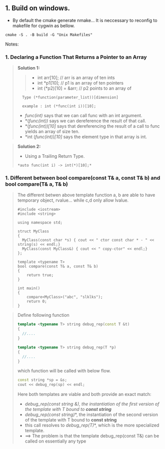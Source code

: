 ## 1. Build on windows.
* By default the cmake generate nmake... It is neccessary to reconfig to makefile for cygwin as bellow.

```shell
cmake -S . -B build -G "Unix Makefiles"
```

Notes:
### 1. Declaring a Function That Returns a Pointer to an Array
> 
> **Solution 1:**
>> - int arr[10]; // arr is an array of ten ints
>> - int *p1[10]; // p1 is an array of ten pointers
>> - int (*p2)[10] = &arr; // p2 points to an array of
> ```
>   Type (*function(parameter_list))[dimension] 
> ```
> ``` 
>   example : int (*func(int i))[10];
> ```
> - *func(int)* says that we can call func with an int argument.
> - *(*func(int))* says we can dereference the result of that call.
> - *(*func(int))[10]* says that dereferencing the result of a call to func yields an array of size ten.
> - *int (*func(int))[10]* says the element type in that array is int.

> 
> **Solution 2:**
> - Using a Trailing Return Type.
> ```
> *auto func(int i) -> int(*)[10];*
> ```

### 1. Different between bool compare(const T& a, const T& b) and bool compare(T& a, T& b)
> The different betwen above template function a, b are able to have temporary object, rvalue... while c,d only allow lvalue. 
> ```
> #include <iostream>
> #include <string>
> 
> using namespace std;
> 
> struct MyClass
> {
>   MyClass(const char *s) { cout << " ctor const char * - " << string(s) << endl;}  
>   MyClass(const MyClass&) { cout << " copy-ctor" << endl;}  
> };
> 
> template <typename T>
> bool compare(const T& a, const T& b)
> {
>     return true;
> }
> 
> int main()
> {
>     compare<MyClass>("abc", "slklks");
>     return 0;
> }
> ```

> Define following function
> ```C++
> template <typename T> string debug_rep(const T &t) 
> {
>   //....
> }
> 
> template <typename T> string debug_rep(T *p) 
> {
>   //....
> }
> ```
> which function will be called with below flow.
> ```C++
> const string *sp = &s;
> cout << debug_rep(sp) << endl;
> ```
> Here both templates are viable and both provide an exact match:
> - **debug_rep(const string* &)**, the instantiation of the first version of the template with T bound to **const string***
> - **debug_rep(const string*)**, the instantiation of the second version of the template with T bound to **const string**
> - this call resolves to **debug_rep(T*)**, which is the more specialized template.
> - ==> The problem is that the template debug_rep(const T&) can be called on essentially any type